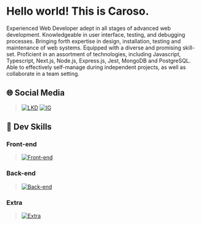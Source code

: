 # Hello world! This is Caroso.
Experienced Web Developer adept in all stages of advanced web development. Knowledgeable in user interface, testing, and debugging processes. Bringing forth expertise in design, installation, testing and maintenance of web systems. Equipped with a diverse and promising skill-set. Proficient in an assortment of technologies, including Javascript, Typescript, Next.js, Node.js, Express.js, Jest, MongoDB and PostgreSQL. Able to effectively self-manage during independent projects, as well as collaborate in a team setting.

## 🌐 Social Media
> [![LKD](https://skills.thijs.gg/icons?i=linkedin&theme=dark)](https://linkedin.com/in/rafael-karoso)
> [![IG](https://skills.thijs.gg/icons?i=instagram&theme=dark)](https://instagram.com/rafaelcaroso)

## 🎯 Dev Skills

### Front-end
> [![Front-end](https://skills.thijs.gg/icons?i=react,jest,tailwind,mui,jquery,javascript,typescript,sass,html,css&theme=dark)](https://rafaelcaroso.com/)

### Back-end
> [![Back-end](https://skills.thijs.gg/icons?i=nodejs,express,next,nest,prisma,graphql,php,laravel,postgres,mongodb,go&theme=dark)](https://rafaelcaroso.com/)

### Extra
> [![Extra](https://skills.thijs.gg/icons?i=docker,linux,git,aws,azure,vercel,netlify&theme=dark)](https://rafaelcaroso.com/skills)
